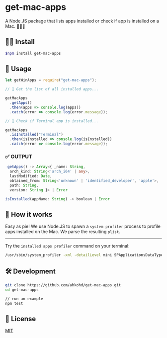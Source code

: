 # get-mac-apps

A Node.JS package that lists apps installed or check if app is installed on a Mac. 🍏👨‍💻

## 👨‍💻 Install

```bash
$npm install get-mac-apps
```

## 🔌 Usage

```js
let getWinApps = require("get-mac-apps");

// 🦄 Get the list of all installed apps...

getMacApps
  .getApps()
  .then(apps => console.log(apps))
  .catch(error => console.log(error.message));

// 🚀 Check if Terminal app is installed...

getMacApps
  .isInstalled("Terminal")
  .then(isInstalled => console.log(isInstalled))
  .catch(error => console.log(error.message));
```

### ✅ OUTPUT

```ts
 getApps() -> Array<{ _name: String,
  arch_kind: String<'arch_i64' | any>,
  lastModified: Date,
  obtained_from: String<'unknown' | 'identified_developer', 'apple'>,
  path: String,
  version: String }> | Error

isInstalled(appName: String) -> boolean | Error

```

## 🤔 How it works

Easy as pie! We use Node.JS to spawn a `system profiler` process to profile apps installed on the Mac. We parse the resulting `plist`.

---

Try the `installed apps profiler` command on your terminal:

```bash
/usr/sbin/system_profiler -xml -detailLevel mini SPApplicationsDataType
```

## 🛠 Development

```bash
git clone https://github.com/ahkohd/get-mac-apps.git
cd get-mac-apps

// run an example
npm test

```

## 🧾 License

[MIT](./LICENSE.md)
